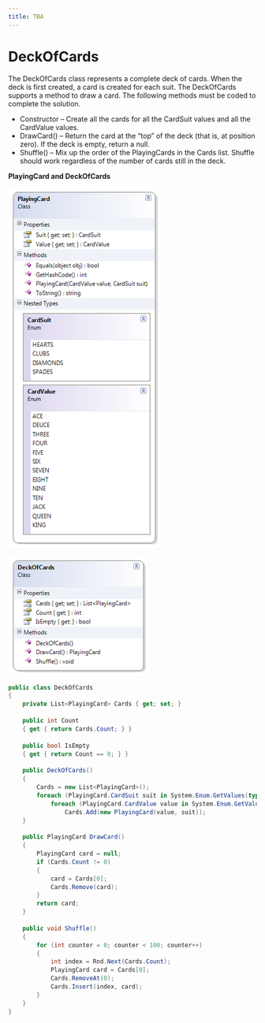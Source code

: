 ```yaml
---
title: TBA
---
```

# DeckOfCards

The DeckOfCards class represents a complete deck of cards. When the deck is first created, a card is created for each suit. The DeckOfCards supports a method to draw a card. The following methods must be coded to complete the solution.

* Constructor – Create all the cards for all the CardSuit values and all the CardValue values.
* DrawCard() – Return the card at the “top” of the deck (that is, at position zero). If the deck is empty, return a null.
* Shuffle() – Mix up the order of the PlayingCards in the Cards list. Shuffle should work regardless of the number of cards still in the deck.

**PlayingCard and DeckOfCards**

![](K-PlayingCard.png)

![](K-DeckOfCards.png)

```csharp
public class DeckOfCards
{
    private List<PlayingCard> Cards { get; set; }

    public int Count
    { get { return Cards.Count; } }

    public bool IsEmpty
    { get { return Count == 0; } }

    public DeckOfCards()
    {
        Cards = new List<PlayingCard>();
        foreach (PlayingCard.CardSuit suit in System.Enum.GetValues(typeof(PlayingCard.CardSuit)))
            foreach (PlayingCard.CardValue value in System.Enum.GetValues(typeof(PlayingCard.CardValue)))
                Cards.Add(new PlayingCard(value, suit));
    }

    public PlayingCard DrawCard()
    {
        PlayingCard card = null;
        if (Cards.Count != 0)
        {
            card = Cards[0];
            Cards.Remove(card);
        }
        return card;
    }

    public void Shuffle()
    {
        for (int counter = 0; counter < 100; counter++)
        {
            int index = Rnd.Next(Cards.Count);
            PlayingCard card = Cards[0];
            Cards.RemoveAt(0);
            Cards.Insert(index, card);
        }
    }
}
```
